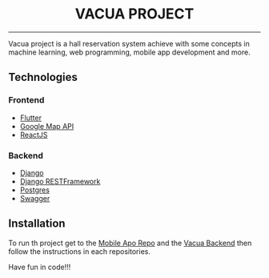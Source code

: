 <h1 align="center">VACUA PROJECT</h1>

--------
Vacua project is a hall reservation system achieve with some concepts in machine learning, web programming, mobile app
development and more.

## Technologies

### Frontend

- [Flutter](https://flutter.dev/)
- [Google Map API](https://developers.google.com/maps/)
- [ReactJS](https://react.dev/)

### Backend

- [Django](https://www.djangoproject.com/)
- [Django RESTFramework](https://www.django-rest-framework.org/)
- [Postgres](https://www.postgresql.org/)
- [Swagger](https://swagger.io/)

## Installation

To run th project get to the [Mobile Apo Repo](https://github.com/yokwejuste/Vacua-App/) and
the [Vacua Backend](https://github.com/yokwejuste/Vacua-backend) then follow the instructions in each repositories.

Have fun in code!!!
